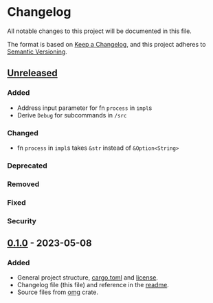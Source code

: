 # Changelog

All notable changes to this project will be documented in this file.

The format is based on [Keep a Changelog](https://keepachangelog.com/en/1.0.0/),
and this project adheres to [Semantic Versioning](https://semver.org/spec/v2.0.0.html).

## [Unreleased]

### Added

- Address input parameter for fn `process` in `impl`s
- Derive `Debug` for subcommands in `/src`

### Changed

- fn `process` in `impl`s takes `&str` instead of `&Option<String>`

### Deprecated

### Removed

### Fixed

### Security

## [0.1.0] - 2023-05-08

### Added

- General project structure, [cargo.toml](Cargo.toml) and [license](LICENSE).
- Changelog file (this file) and reference in the [readme](README.md).
- Source files from [omg](https://crates.io/crates/omg) crate.

[unreleased]: https://github.com/supleed2/omg-api/compare/v0.1.0...HEAD
[0.1.0]: https://github.com/supleed2/omg-api/releases/tag/v0.1.0
